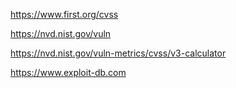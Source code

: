 https://www.first.org/cvss

https://nvd.nist.gov/vuln

https://nvd.nist.gov/vuln-metrics/cvss/v3-calculator

https://www.exploit-db.com

